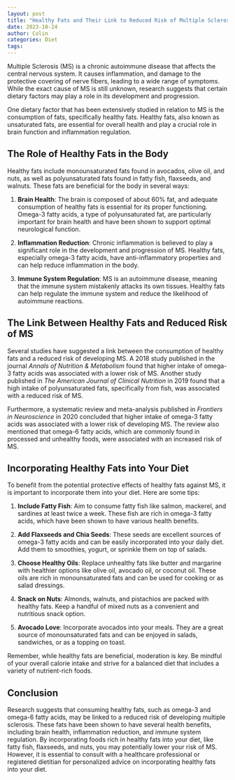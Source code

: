 ```yaml
---
layout: post
title: "Healthy Fats and Their Link to Reduced Risk of Multiple Sclerosis"
date: 2023-10-24
author: Colin
categories: Diet
tags: 
---
```


Multiple Sclerosis (MS) is a chronic autoimmune disease that affects the central nervous system. It causes inflammation, and damage to the protective covering of nerve fibers, leading to a wide range of symptoms. While the exact cause of MS is still unknown, research suggests that certain dietary factors may play a role in its development and progression.

One dietary factor that has been extensively studied in relation to MS is the consumption of fats, specifically healthy fats. Healthy fats, also known as unsaturated fats, are essential for overall health and play a crucial role in brain function and inflammation regulation. 

## The Role of Healthy Fats in the Body

Healthy fats include monounsaturated fats found in avocados, olive oil, and nuts, as well as polyunsaturated fats found in fatty fish, flaxseeds, and walnuts. These fats are beneficial for the body in several ways:

1. **Brain Health**: The brain is composed of about 60% fat, and adequate consumption of healthy fats is essential for its proper functioning. Omega-3 fatty acids, a type of polyunsaturated fat, are particularly important for brain health and have been shown to support optimal neurological function.

2. **Inflammation Reduction**: Chronic inflammation is believed to play a significant role in the development and progression of MS. Healthy fats, especially omega-3 fatty acids, have anti-inflammatory properties and can help reduce inflammation in the body.

3. **Immune System Regulation**: MS is an autoimmune disease, meaning that the immune system mistakenly attacks its own tissues. Healthy fats can help regulate the immune system and reduce the likelihood of autoimmune reactions.

## The Link Between Healthy Fats and Reduced Risk of MS

Several studies have suggested a link between the consumption of healthy fats and a reduced risk of developing MS. A 2018 study published in the journal *Annals of Nutrition & Metabolism* found that higher intake of omega-3 fatty acids was associated with a lower risk of MS. Another study published in *The American Journal of Clinical Nutrition* in 2019 found that a high intake of polyunsaturated fats, specifically from fish, was associated with a reduced risk of MS.

Furthermore, a systematic review and meta-analysis published in *Frontiers in Neuroscience* in 2020 concluded that higher intake of omega-3 fatty acids was associated with a lower risk of developing MS. The review also mentioned that omega-6 fatty acids, which are commonly found in processed and unhealthy foods, were associated with an increased risk of MS.

## Incorporating Healthy Fats into Your Diet

To benefit from the potential protective effects of healthy fats against MS, it is important to incorporate them into your diet. Here are some tips:

1. **Include Fatty Fish**: Aim to consume fatty fish like salmon, mackerel, and sardines at least twice a week. These fish are rich in omega-3 fatty acids, which have been shown to have various health benefits.

2. **Add Flaxseeds and Chia Seeds**: These seeds are excellent sources of omega-3 fatty acids and can be easily incorporated into your daily diet. Add them to smoothies, yogurt, or sprinkle them on top of salads.

3. **Choose Healthy Oils**: Replace unhealthy fats like butter and margarine with healthier options like olive oil, avocado oil, or coconut oil. These oils are rich in monounsaturated fats and can be used for cooking or as salad dressings.

4. **Snack on Nuts**: Almonds, walnuts, and pistachios are packed with healthy fats. Keep a handful of mixed nuts as a convenient and nutritious snack option.

5. **Avocado Love**: Incorporate avocados into your meals. They are a great source of monounsaturated fats and can be enjoyed in salads, sandwiches, or as a topping on toast.

Remember, while healthy fats are beneficial, moderation is key. Be mindful of your overall calorie intake and strive for a balanced diet that includes a variety of nutrient-rich foods.

## Conclusion

Research suggests that consuming healthy fats, such as omega-3 and omega-6 fatty acids, may be linked to a reduced risk of developing multiple sclerosis. These fats have been shown to have several health benefits, including brain health, inflammation reduction, and immune system regulation. By incorporating foods rich in healthy fats into your diet, like fatty fish, flaxseeds, and nuts, you may potentially lower your risk of MS. However, it is essential to consult with a healthcare professional or registered dietitian for personalized advice on incorporating healthy fats into your diet.